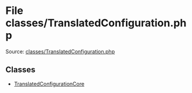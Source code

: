 File classes/TranslatedConfiguration.php
=========

Source: [classes/TranslatedConfiguration.php](https://github.com/PrestaShop/PrestaShop/blob/1.5.3.0/classes/TranslatedConfiguration.php)


Classes
-------

* [TranslatedConfigurationCore](class.TranslatedConfigurationCore.md)

